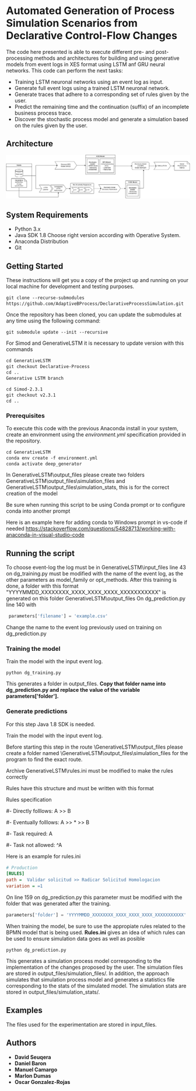 # Automated Generation of Process Simulation Scenarios from Declarative Control-Flow Changes

The code here presented is able to execute different pre- and post-processing methods and architectures for building and using generative models from event logs in XES format using LSTM anf GRU neural networks. This code can perform the next tasks:

* Training LSTM neuronal networks using an event log as input.
* Generate full event logs using a trained LSTM neuronal network.
* Generate traces that adhere to a corresponding set of rules given by the user.
* Predict the remaining time and the continuation (suffix) of an incomplete business process trace.
* Discover the stochastic process model and generate a simulation based on the rules given by the user.
## Architecture


![alt text](https://github.com/AdaptiveBProcess/DeclarativeProcessSimulation/blob/main/images/Pipeline%202.png)

## System Requirements
* Python 3.x
* Java SDK 1.8 Choose right version according with Operative System.
* Anaconda Distribution
* Git

## Getting Started

These instructions will get you a copy of the project up and running on your local machine for development and testing purposes.

```
git clone --recurse-submodules https://github.com/AdaptiveBProcess/DeclarativeProcessSimulation.git
```
Once the repository has been cloned, you can update the submodules at any time using the following command:

```
git submodule update --init --recursive

```
For Simod and GenerativeLSTM it is necessary to update version with this commands

```
cd GenerativeLSTM 
git checkout Declarative-Process
cd ..
Generative LSTM branch

```
```
cd Simod-2.3.1
git checkout v2.3.1
cd ..

```
### Prerequisites

To execute this code with the previous Anaconda install in your system, create an environment using the *environment.yml* specification provided in the repository.
```
cd GenerativeLSTM
conda env create -f environment.yml
conda activate deep_generator
```
In GenerativeLSTM\output_files please create two folders GenerativeLSTM\output_files\simulation_files and GenerativeLSTM\output_files\simulation_stats, this is for the correct creation of the model

Be sure when running this script to be using Conda prompt or to configure conda into another prompt

Here is an example here for adding conda to Windows prompt in vs-code if needed
https://stackoverflow.com/questions/54828713/working-with-anaconda-in-visual-studio-code

## Running the script

 To choose event-log the log must be in GenerativeLSTM\input_files 
 line 43 on dg_training.py must be modified with the name of the event log, as the other parameters as model_family or opt_methods.
 After this training is done, a folder with this format "YYYYMMDD_XXXXXXXX_XXXX_XXXX_XXXX_XXXXXXXXXXX" is generated on  this folder GenerativeLSTM\output_files 
 On dg_prediction.py line 140 with
 
```python  
 parameters['filename'] = 'example.csv'
```

Change the name to the event log previously used on training on dg_prediction.py


### Training the model 
Train the model with the input event log.

```
python dg_training.py
```

This generates a folder in output_files. **Copy that folder name into dg_prediction.py and replace the value of the variable parameters['folder'].**

### Generate predictions
For this step Java 1.8 SDK is needed.

Train the model with the input event log.

Before starting this step in the route \GenerativeLSTM\output_files please create a folder named \GenerativeLSTM\output_files\simulation_files for the program to find the exact route.

Archive GenerativeLSTM\rules.ini must be modified to make the rules correctly

Rules have this structure and must be written with this format


Rules specification

#- Directly folllows: A >> B

#- Eventually folllows: A >> * >> B

#- Task required: A

#- Task not allowed: ^A

Here is an example for rules.ini

```ini
# Production
[RULES]
path =  Validar solicitud >> Radicar Solicitud Homologacion
variation = =1
```

On line 159 on dg_prediction.py this parameter must be modified with the folder that was generated after the training.

```python
parameters['folder'] = 'YYYYMMDD_XXXXXXXX_XXXX_XXXX_XXXX_XXXXXXXXXXX'
```

When training the model, be sure to use the appropiate rules related to the BPMN model that is being used. **Rules.ini** gives an idea of which rules can be used to ensure simulation data goes as well as posible
```
python dg_prediction.py
```
This generates a simulation process model corresponding to the implementation of the changes proposed by the user. The simulation files are stored in output_files/simulation_files/. In addition, the approach simulates that simulation process model and generates a statistics file corresponding to the stats of the simulated model. The simulation stats are stored in output_files/simulation_stats/.


## Examples
The files used for the experimentation are stored in input_files.


## Authors
* **David Seuqera**
* **Daniel Baron**
* **Manuel Camargo**
* **Marlon Dumas**
* **Oscar Gonzalez-Rojas**

